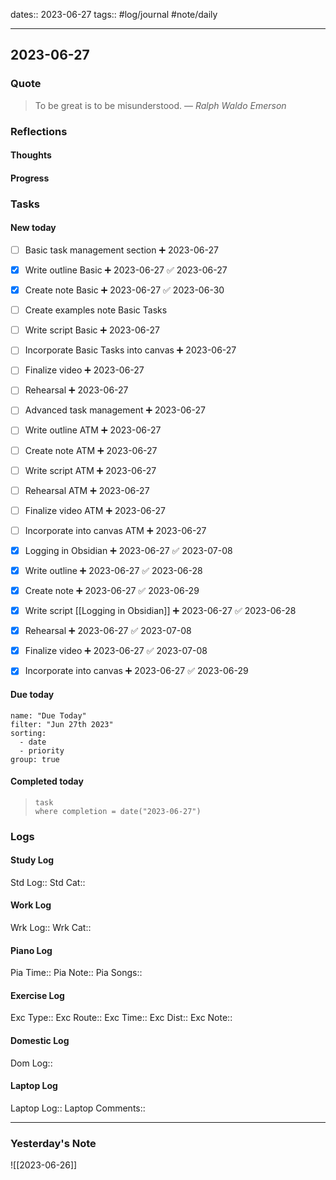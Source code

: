 dates:: 2023-06-27
tags:: #log/journal #note/daily 

---
## 2023-06-27

### Quote

> To be great is to be misunderstood.
> — <cite>Ralph Waldo Emerson</cite>


### Reflections

#### Thoughts

#### Progress

### Tasks

#### New today

- [ ] Basic task management section ➕ 2023-06-27
- [x] Write outline Basic ➕ 2023-06-27 ✅ 2023-06-27
- [x] Create note Basic ➕ 2023-06-27 ✅ 2023-06-30
- [ ] Create examples note Basic Tasks 
- [ ] Write script Basic ➕ 2023-06-27
- [ ] Incorporate Basic Tasks into canvas ➕ 2023-06-27
- [ ] Finalize video ➕ 2023-06-27
- [ ] Rehearsal ➕ 2023-06-27

- [ ] Advanced task management ➕ 2023-06-27
- [ ] Write outline ATM ➕ 2023-06-27
- [ ] Create note ATM  ➕ 2023-06-27
- [ ] Write script ATM  ➕ 2023-06-27
- [ ] Rehearsal ATM ➕ 2023-06-27
- [ ] Finalize video ATM ➕ 2023-06-27
- [ ] Incorporate into canvas ATM ➕ 2023-06-27

- [x] Logging in Obsidian ➕ 2023-06-27 ✅ 2023-07-08
- [x] Write outline ➕ 2023-06-27 ✅ 2023-06-28
- [x] Create note ➕ 2023-06-27 ✅ 2023-06-29
- [x] Write script [[Logging in Obsidian]] ➕ 2023-06-27 ✅ 2023-06-28
- [x] Rehearsal ➕ 2023-06-27 ✅ 2023-07-08
- [x] Finalize video ➕ 2023-06-27 ✅ 2023-07-08
- [x] Incorporate into canvas ➕ 2023-06-27 ✅ 2023-06-29

#### Due today

```todoist
name: "Due Today"
filter: "Jun 27th 2023"
sorting: 
  - date
  - priority
group: true
```

#### Completed today

> ```dataview
> task
> where completion = date("2023-06-27")
> ```


### Logs

#### Study Log
Std Log:: 
Std Cat:: 

#### Work Log
Wrk Log:: 
Wrk Cat:: 

#### Piano Log

Pia Time:: 
Pia Note:: 
Pia Songs:: 

#### Exercise Log

Exc Type:: 
Exc Route:: 
Exc Time:: 
Exc Dist:: 
Exc Note:: 

#### Domestic Log

Dom Log:: 

#### Laptop Log

Laptop Log:: 
Laptop Comments::


---
### Yesterday's Note

![[2023-06-26]]


